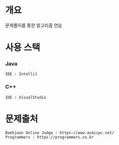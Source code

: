 # 개요
문제풀이를 통한 알고리즘 연습

# 사용 스택
### Java
    IDE : IntelliJ
### C++
    IDE : VisualStudio


# 문제출처
    Baekjoon Online Judge : https://www.acmicpc.net/
    Programmers : https://programmers.co.kr
